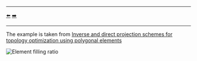 ***
[⬅️](../004/README.md "Previous example")
[➡️](../006/README.md "Next example")
***

The example is taken from [Inverse and direct projection schemes for topology optimization using polygonal elements](https://www.researchgate.net/publication/347079140_Inverse_and_direct_projection_schemes_for_topology_optimization_using_polygonal_elements)

![Element filling ratio](efratio.gif)
